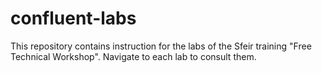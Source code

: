 # confluent-labs
This repository contains instruction for the labs of the Sfeir training "Free Technical Workshop". Navigate to each lab to consult them.